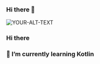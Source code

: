 ### Hi there 👋

<!--
**fredrikaarn/fredrikaarn** is a ✨ _special_ ✨ repository because its `README.md` (this file) appears on your GitHub profile.

Here are some ideas to get you started:

- 🔭 I’m currently working on ...
- 🌱 I’m currently learning ...
- 👯 I’m looking to collaborate on ...
- 🤔 I’m looking for help with ...
- 💬 Ask me about ...
- 📫 How to reach me: ...
- 😄 Pronouns: ...
- ⚡ Fun fact: ...
--> 
<picture>
 <source media="(prefers-color-scheme: dark)" srcset="https://cdn.frankerfacez.com/emoticon/249060/4">
 <source media="(prefers-color-scheme: light)" srcset="https://cdn.frankerfacez.com/emoticon/249060/4">
 <img alt="YOUR-ALT-TEXT" src="https://cdn.frankerfacez.com/emoticon/249060/4">
</picture>

### Hi there
### 🌱 I’m currently learning Kotlin
